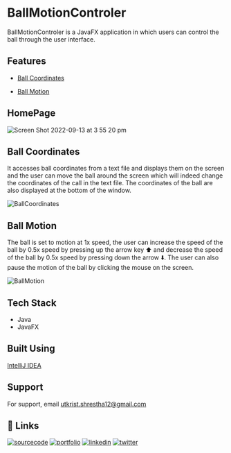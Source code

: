 # BallMotionControler

BallMotionControler is a JavaFX application in which users can control the ball through the user interface. 


## Features

- [Ball Coordinates](#Ball-Coordinates)

- [Ball Motion](#Ball-Motion)


## HomePage

![Screen Shot 2022-09-13 at 3 55 20 pm](https://user-images.githubusercontent.com/87806021/189820696-6453954c-5e2a-48e3-b830-915f919ba213.png)


## Ball Coordinates

It accesses ball coordinates from a text file and displays them on the screen and the user can move the ball around the screen which will indeed change the coordinates of the call in the text file. The coordinates of the ball are also displayed at the bottom of the window.

![BallCoordinates](https://user-images.githubusercontent.com/87806021/190840536-759b683b-e35a-4c8a-a9f4-6569e1820c94.gif)


## Ball Motion

The ball is set to motion at 1x speed, the user can increase the speed of the ball by 0.5x speed by pressing up the arrow key ⬆️ and decrease the speed of the ball by 0.5x speed by pressing down the arrow ⬇️. The user can also pause the motion of the ball by clicking the mouse on the screen.

![BallMotion](https://user-images.githubusercontent.com/87806021/190840540-b792ca90-7a88-4fa8-8807-b8cb5949d863.gif)


## Tech Stack

- Java
- JavaFX

## Built Using

[IntelliJ IDEA](https://www.jetbrains.com/idea/)

## Support

For support, email utkrist.shrestha12@gmail.com

## 🔗 Links

[![sourcecode](https://img.shields.io/badge/source_code-FF000?style=for-the-badge&logo=java&logoColor=white)](https://github.com/utkriststha/BallMotionControler)
[![portfolio](https://img.shields.io/badge/my_portfolio-000?style=for-the-badge&logo=ko-fi&logoColor=white)](https://utkriststha.dev/)
[![linkedin](https://img.shields.io/badge/linkedin-0A66C2?style=for-the-badge&logo=linkedin&logoColor=white)](https://www.linkedin.com/in/utkriststha/)
[![twitter](https://img.shields.io/badge/twitter-1DA1F2?style=for-the-badge&logo=twitter&logoColor=white)](https://twitter.com/utkriststha/)

